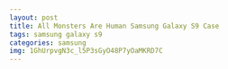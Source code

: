 ```yaml
---
layout: post
title: All Monsters Are Human Samsung Galaxy S9 Case
tags: samsung galaxy s9
categories: samsung
img: 1GhUrpvgN3c_l5P3sGyO48P7yOaMKRD7C
---
```

